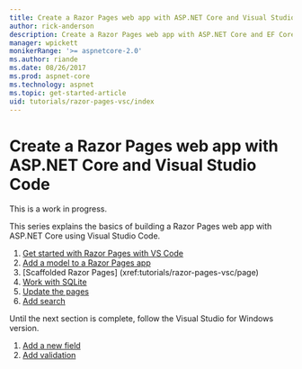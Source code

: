 ```yaml
---
title: Create a Razor Pages web app with ASP.NET Core and Visual Studio Code
author: rick-anderson
description: Create a Razor Pages web app with ASP.NET Core and EF Core.
manager: wpickett
monikerRange: '>= aspnetcore-2.0'
ms.author: riande
ms.date: 08/26/2017
ms.prod: aspnet-core
ms.technology: aspnet
ms.topic: get-started-article
uid: tutorials/razor-pages-vsc/index
---
```


# Create a Razor Pages web app with ASP.NET Core and Visual Studio Code

This is a work in progress.

This series explains the basics of building a Razor Pages web app with ASP.NET Core using Visual Studio Code.

1. [Get started with Razor Pages with VS Code](xref:tutorials/razor-pages-vsc/razor-pages-start)
2. [Add a model to a Razor Pages app](xref:tutorials/razor-pages-vsc/model)
3. [Scaffolded Razor Pages]         (xref:tutorials/razor-pages-vsc/page)
4. [Work with SQLite](xref:tutorials/razor-pages-vsc/sql)
5. [Update the pages](xref:tutorials/razor-pages-vsc/da1)
6. [Add search](xref:tutorials/razor-pages-vsc/search)

Until the next section is complete, follow the Visual Studio for Windows version.

1. [Add a new field](xref:tutorials/razor-pages/new-field)
1. [Add validation](xref:tutorials/razor-pages/validation)
